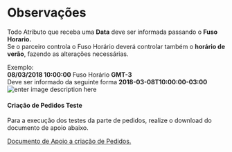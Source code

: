 # Observações
Todo Atributo que receba uma **Data** deve ser informada passando o **Fuso Horario.**  
Se o parceiro controla o Fuso Horário deverá controlar também o **horário de verão**, fazendo as alterações necessárias.

Exemplo:  
**08/03/2018 10:00:00** Fuso Horário **GMT-3**  
Deve ser informado da seguinte forma **2018-03-08T10:00:00-03:00**
![enter image description here](https://i.imgur.com/Kd564pu.png)

#### Criação de Pedidos Teste

Para a execução dos testes da parte de pedidos, realize o download do documento de apoio abaixo.

[Documento de Apoio a criação de Pedidos.](http://developers.anymarket.com.br/Criando_Pedidos_de_Teste.pdf)